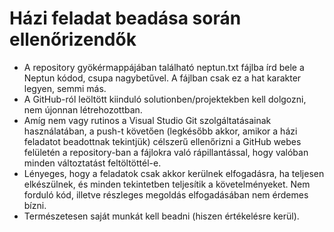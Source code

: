# Házi feladat beadása során ellenőrizendők

- A repository gyökérmappájában található neptun.txt fájlba írd bele a Neptun kódod, csupa nagybetűvel. A fájlban csak ez a hat karakter legyen, semmi más.
- A GitHub-ról leöltött kiinduló solutionben/projektekben kell dolgozni, nem újonnan létrehozottban.
- Amíg nem vagy rutinos a Visual Studio Git szolgáltatásainak használatában, a push-t követően (legkésőbb akkor, amikor a házi feladatot beadottnak tekintjük) célszerű ellenőrizni a GitHub webes felületén a repository-ban a fájlokra való rápillantással, hogy valóban minden változtatást feltöltöttél-e.
- Lényeges, hogy a feladatok csak akkor kerülnek elfogadásra, ha teljesen elkészülnek, és minden tekintetben teljesítik a követelményeket. Nem forduló kód, illetve részleges megoldás elfogadásában nem érdemes bízni.
- Természetesen saját munkát kell beadni (hiszen értékelésre kerül).